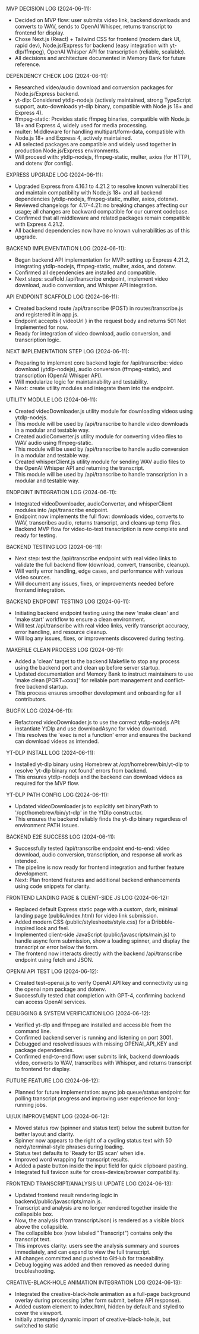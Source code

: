MVP DECISION LOG (2024-06-11):
- Decided on MVP flow: user submits video link, backend downloads and converts to WAV, sends to OpenAI Whisper, returns transcript to frontend for display.
- Chose Next.js (React) + Tailwind CSS for frontend (modern dark UI, rapid dev), Node.js/Express for backend (easy integration with yt-dlp/ffmpeg), OpenAI Whisper API for transcription (reliable, scalable).
- All decisions and architecture documented in Memory Bank for future reference.

DEPENDENCY CHECK LOG (2024-06-11):
- Researched video/audio download and conversion packages for Node.js/Express backend.
- yt-dlp: Considered ytdlp-nodejs (actively maintained, strong TypeScript support, auto-downloads yt-dlp binary, compatible with Node.js 18+ and Express 4).
- ffmpeg-static: Provides static ffmpeg binaries, compatible with Node.js 18+ and Express 4, widely used for media processing.
- multer: Middleware for handling multipart/form-data, compatible with Node.js 18+ and Express 4, actively maintained.
- All selected packages are compatible and widely used together in production Node.js/Express environments.
- Will proceed with: ytdlp-nodejs, ffmpeg-static, multer, axios (for HTTP), and dotenv (for config).

EXPRESS UPGRADE LOG (2024-06-11):
- Upgraded Express from 4.16.1 to 4.21.2 to resolve known vulnerabilities and maintain compatibility with Node.js 18+ and all backend dependencies (ytdlp-nodejs, ffmpeg-static, multer, axios, dotenv).
- Reviewed changelogs for 4.17–4.21: no breaking changes affecting our usage; all changes are backward compatible for our current codebase.
- Confirmed that all middleware and related packages remain compatible with Express 4.21.2.
- All backend dependencies now have no known vulnerabilities as of this upgrade.

BACKEND IMPLEMENTATION LOG (2024-06-11):
- Began backend API implementation for MVP: setting up Express 4.21.2, integrating ytdlp-nodejs, ffmpeg-static, multer, axios, and dotenv.
- Confirmed all dependencies are installed and compatible.
- Next steps: scaffold /api/transcribe endpoint, implement video download, audio conversion, and Whisper API integration.

API ENDPOINT SCAFFOLD LOG (2024-06-11):
- Created backend route /api/transcribe (POST) in routes/transcribe.js and registered it in app.js.
- Endpoint accepts { videoUrl } in the request body and returns 501 Not Implemented for now.
- Ready for integration of video download, audio conversion, and transcription logic.

NEXT IMPLEMENTATION STEP LOG (2024-06-11):
- Preparing to implement core backend logic for /api/transcribe: video download (ytdlp-nodejs), audio conversion (ffmpeg-static), and transcription (OpenAI Whisper API).
- Will modularize logic for maintainability and testability.
- Next: create utility modules and integrate them into the endpoint.

UTILITY MODULE LOG (2024-06-11):
- Created videoDownloader.js utility module for downloading videos using ytdlp-nodejs.
- This module will be used by /api/transcribe to handle video downloads in a modular and testable way.
- Created audioConverter.js utility module for converting video files to WAV audio using ffmpeg-static.
- This module will be used by /api/transcribe to handle audio conversion in a modular and testable way.
- Created whisperClient.js utility module for sending WAV audio files to the OpenAI Whisper API and returning the transcript.
- This module will be used by /api/transcribe to handle transcription in a modular and testable way.

ENDPOINT INTEGRATION LOG (2024-06-11):
- Integrated videoDownloader, audioConverter, and whisperClient modules into /api/transcribe endpoint.
- Endpoint now implements the full flow: downloads video, converts to WAV, transcribes audio, returns transcript, and cleans up temp files.
- Backend MVP flow for video-to-text transcription is now complete and ready for testing.

BACKEND TESTING LOG (2024-06-11):
- Next step: test the /api/transcribe endpoint with real video links to validate the full backend flow (download, convert, transcribe, cleanup).
- Will verify error handling, edge cases, and performance with various video sources.
- Will document any issues, fixes, or improvements needed before frontend integration.

BACKEND ENDPOINT TESTING LOG (2024-06-11):
- Initiating backend endpoint testing using the new 'make clean' and 'make start' workflow to ensure a clean environment.
- Will test /api/transcribe with real video links, verify transcript accuracy, error handling, and resource cleanup.
- Will log any issues, fixes, or improvements discovered during testing.

MAKEFILE CLEAN PROCESS LOG (2024-06-11):
- Added a 'clean' target to the backend Makefile to stop any process using the backend port and clean up before server startup.
- Updated documentation and Memory Bank to instruct maintainers to use 'make clean [PORT=xxxx]' for reliable port management and conflict-free backend startup.
- This process ensures smoother development and onboarding for all contributors.

BUGFIX LOG (2024-06-11):
- Refactored videoDownloader.js to use the correct ytdlp-nodejs API: instantiate YtDlp and use downloadAsync for video download.
- This resolves the 'exec is not a function' error and ensures the backend can download videos as intended.

YT-DLP INSTALL LOG (2024-06-11):
- Installed yt-dlp binary using Homebrew at /opt/homebrew/bin/yt-dlp to resolve 'yt-dlp binary not found' errors from backend.
- This ensures ytdlp-nodejs and the backend can download videos as required for the MVP flow.

YT-DLP PATH CONFIG LOG (2024-06-11):
- Updated videoDownloader.js to explicitly set binaryPath to '/opt/homebrew/bin/yt-dlp' in the YtDlp constructor.
- This ensures the backend reliably finds the yt-dlp binary regardless of environment PATH issues.

BACKEND E2E SUCCESS LOG (2024-06-11):
- Successfully tested /api/transcribe endpoint end-to-end: video download, audio conversion, transcription, and response all work as intended.
- The pipeline is now ready for frontend integration and further feature development.
- Next: Plan frontend features and additional backend enhancements using code snippets for clarity.

FRONTEND LANDING PAGE & CLIENT-SIDE JS LOG (2024-06-12):
- Replaced default Express static page with a custom, dark, minimal landing page (public/index.html) for video link submission.
- Added modern CSS (public/stylesheets/style.css) for a Dribbble-inspired look and feel.
- Implemented client-side JavaScript (public/javascripts/main.js) to handle async form submission, show a loading spinner, and display the transcript or error below the form.
- The frontend now interacts directly with the backend /api/transcribe endpoint using fetch and JSON.

OPENAI API TEST LOG (2024-06-12):
- Created test-openai.js to verify OpenAI API key and connectivity using the openai npm package and dotenv.
- Successfully tested chat completion with GPT-4, confirming backend can access OpenAI services.

DEBUGGING & SYSTEM VERIFICATION LOG (2024-06-12):
- Verified yt-dlp and ffmpeg are installed and accessible from the command line.
- Confirmed backend server is running and listening on port 3001.
- Debugged and resolved issues with missing OPENAI_API_KEY and package dependencies.
- Confirmed end-to-end flow: user submits link, backend downloads video, converts to WAV, transcribes with Whisper, and returns transcript to frontend for display.

FUTURE FEATURE LOG (2024-06-12):
- Planned for future implementation: async job queue/status endpoint for polling transcript progress and improving user experience for long-running jobs.

UI/UX IMPROVEMENT LOG (2024-06-12):
- Moved status row (spinner and status text) below the submit button for better layout and clarity.
- Spinner now appears to the right of a cycling status text with 50 nerdy/terminal-style phrases during loading.
- Status text defaults to 'Ready for BS scan' when idle.
- Improved word wrapping for transcript results.
- Added a paste button inside the input field for quick clipboard pasting.
- Integrated full favicon suite for cross-device/browser compatibility.

FRONTEND TRANSCRIPT/ANALYSIS UI UPDATE LOG (2024-06-13):
- Updated frontend result rendering logic in backend/public/javascripts/main.js.
- Transcript and analysis are no longer rendered together inside the collapsible box.
- Now, the analysis (from transcriptJson) is rendered as a visible block above the collapsible.
- The collapsible box (now labeled "Transcript") contains only the transcript text.
- This improves clarity: users see the analysis summary and sources immediately, and can expand to view the full transcript.
- All changes committed and pushed to GitHub for traceability.
- Debug logging was added and then removed as needed during troubleshooting.

CREATIVE-BLACK-HOLE ANIMATION INTEGRATION LOG (2024-06-13):
- Integrated the creative-black-hole animation as a full-page background overlay during processing (after form submit, before API response).
- Added <a-hole> custom element to index.html, hidden by default and styled to cover the viewport.
- Initially attempted dynamic import of creative-black-hole.js, but switched to static <script type="module"> import for reliability and to ensure custom element registration on page load.
- Debugged canvas sizing issues: animation was initializing with zero size when hidden, causing OffscreenCanvas errors.
- Final solution: on show, remove and re-add the <a-hole> element to the DOM before setting display:block, forcing correct initialization and canvas sizing.
- Progress bar, status text, and all UI elements remain visible above the animation.
- All changes tested and confirmed working; logs and error handling improved for future debugging. 

## Next.js Migration & Modern Auth Integration Plan (2024-06-14)

### Architecture Overview
- **Landing Page:** Serve the exact static HTML landing page via Next.js `public/` directory (zero-risk, pixel-perfect parity).
- **Login Modal:** Integrate a modern authentication modal (NextAuth.js, Clerk, or Auth0) as a widget or React portal, loaded on demand.
- **API Protection:** Use Next.js API routes or a custom backend, protected by the same auth provider (JWT/session validation middleware).
- **Incremental Migration:** Optionally, incrementally migrate landing page sections to React for future extensibility.

### API Documentation
- **/api/auth/**: Handles login, logout, session, and provider callbacks (if using NextAuth.js or similar).
- **/api/transcribe**: Protected endpoint for media analysis, requires valid session/token.
- **/api/user/**: (Optional) User profile, settings, etc., protected by auth middleware.
- **Auth Flow:**
  - User clicks login on landing page (modal opens).
  - On success, session/token is set (httpOnly cookie or localStorage).
  - All protected API routes check for valid session/token.

### Component & File Structure
- **public/index.html**: The exact static landing page, served at `/`.
- **components/LoginModal.tsx**: React modal for login (if using NextAuth.js/Clerk/Auth0 React SDK).
- **pages/api/auth/[...nextauth].ts**: NextAuth.js API route (if used).
- **middleware.ts**: (Optional) Next.js middleware for API/session protection.
- **utils/auth.ts**: Helper functions for session/token validation.
- **api/**: All backend API routes, protected as needed.
- **README.md**: Updated with migration rationale, architecture, and integration steps.

### Auth Provider Options
- **NextAuth.js**: Native Next.js, supports custom UI/modal, social/email providers, open source.
- **Clerk**: Drop-in modal widget, React/JS SDK, easy social/email, good docs.
- **Auth0**: Universal Login modal, robust, all providers, free tier.

### Security Best Practices
- Always use HTTPS.
- Store tokens securely (httpOnly cookies or secure localStorage).
- Protect backend APIs with session/token validation middleware.
- Use CSRF protection for forms if using cookies.

### Migration Steps (Summary)
1. Create a new Next.js app, copy static HTML/CSS/JS to `public/`.
2. Integrate chosen auth provider (NextAuth.js, Clerk, or Auth0) as a modal widget.
3. Add login button/link to landing page (via script or React portal).
4. Protect API routes with session/token validation.
5. (Optional) Incrementally migrate landing page to React for future features.
6. Document all architecture, API, and component decisions in the memory bank and README.

---

**This plan ensures future maintainers understand the architecture, API, component structure, and migration rationale.**

- [x] Installed NextAuth.js as the authentication provider for the Next.js migration. Will configure for both social (Google, GitHub, etc.) and email/password login.
- [ ] Configure NextAuth.js for both social (Google, GitHub, etc.) and email/password login.
- [ ] Set up provider credentials in .env.local.
- [ ] Implement the login modal and integrate it with the static landing page.

GUEST CREDIT ENDPOINT SPLIT LOG (2024-06-14):
- Split /api/guest-credit into GET (peek, no decrement) and POST (decrement) endpoints for clarity and security.
- GET /api/guest-credit returns current credits for guest_id (from cookie or query), does not decrement.
- POST /api/guest-credit decrements credits by 1 (if available) and returns new value.
- Rationale: Prevents accidental credit loss from polling/UI refreshes, makes intent explicit, and aligns with best API practices.
- Refactored frontend (public/scripts/firebase-auth.js) to use GET for peeking and POST for decrementing.
- Updated memory-bank/04-api-documentation.md to document both endpoints and /api/guest-id, with request/response formats and usage.
- This change improves maintainability, security, and future extensibility of the guest credit system. 

GUEST CREDIT PERSISTENCE MIGRATION LOG (2024-06-14):
- Migrated guest credit storage from in-memory object to persistent SQLite database using Knex.
- guest_credits table schema: guest_id (primary key), date (YYYY-MM-DD), credits (int), created_at (timestamp).
- All guest credit API endpoints now read/write to the database, ensuring credits persist across server restarts and can be managed reliably.
- Updated API documentation to reflect this change. 